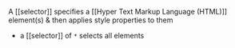 A [[selector]] specifies a [[Hyper Text Markup Language (HTML)]] element(s) & then applies style properties to them
- a [[selector]] of `*` selects all elements